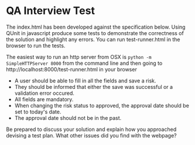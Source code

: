 QA Interview Test
====================

The index.html has been developed against the specification below. Using QUnit in javascript produce some tests to demonstrate the correctness of the solution and highlight any errors. You can run test-runner.html in the browser to run the tests.

The easiest way to run an http server from OSX is ```python -m SimpleHTTPServer 8000``` from the command line and then going to http://localhost:8000/test-runner.html in your browser

* A user should be able to fill in all the fields and save a risk.
* They should be informed that either the save was successful or a validation error occured.
* All fields are mandatory.
* When changing the risk status to approved, the approval date should be set to today's date.
* The approval date should not be in the past.

Be prepared to discuss your solution and explain how you approached devising a test plan.
What other issues did you find with the webpage?

